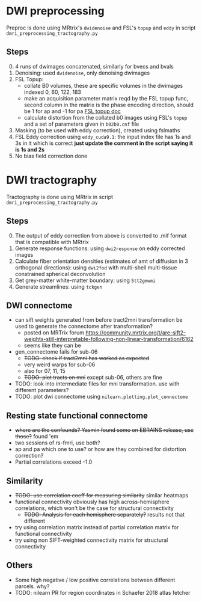 # DWI preprocessing
Preproc is done using MRtrix's `dwidenoise` and FSL's `topup` and `eddy` in script `dmri_preprocessing_tractography.py`

## Steps
0. 4 runs of dwimages concatenated, similarly for bvecs and bvals
1. Denoising: used `dwidenoise`, only denoising dwimages
2. FSL Topup:
    * collate B0 volumes, these are specific volumes in the dwimages indexed 0, 60, 122, 183
    * make an acquisition parameter matrix reqd by the FSL topup func, second column in the matrix is the phase encoding direction, should be 1 for ap and -1 for pa [FSL topup doc](https://fsl.fmrib.ox.ac.uk/fsl/fslwiki/topup/TopupUsersGuide#A--datain) 
    * calculate distortion from the collated b0 images using FSL's `topup` and a set of parameters given in `b02b0.cnf` file
3. Masking (to be used with eddy correction), created using fslmaths
4. FSL Eddy correction using `eddy_cuda9.1`: the input index file has 1s and 3s in it which is correct **just update the comment in the script saying it is 1s and 2s**
5. No bias field correction done

# DWI tractography
Tractography is done using MRtrix in script `dmri_preprocessing_tractography.py`

## Steps
0. The output of eddy correction from above is converted to .mif format that is compatible with MRtrix
1. Generate response functions: using `dwi2response` on eddy corrected images
2. Calculate fiber orientation densities (estimates of amt of diffusion in 3 orthogonal directions): using `dwi2fod` with multi-shell multi-tissue constrained spherical deconvolution
3. Get grey-matter white-matter boundary: using `5tt2gmwmi`
4. Generate streamlines: using `tckgen`

## DWI connectome
* can sift weights generated from before tract2mni transformation be used to generate the connectome after transformation?
    - posted on MRTrix forum https://community.mrtrix.org/t/are-sift2-weights-still-interpretable-following-non-linear-transformation/6162
    - seems like they can be
* gen_connectome fails for sub-06
    - ~~TODO: check if tract2mni has worked as expected~~
    - very weird warps for sub-06
    - also for 07, 11, 15
    - ~~TODO: plot tracts on mni~~ except sub-06, others are fine
* TODO: look into intermediate files for mni transformation. use with different parameters?
* TODO: plot dwi connectome using `nilearn.plotting.plot_connectome`

## Resting state functional connectome
* ~~where are the confounds? Yasmin found some on EBRAINS release, use those?~~ found 'em
* two sessions of rs-fmri, use both?
* ap and pa which one to use? or how are they combined for distortion correction?
* Partial correlations exceed -1.0

## Similarity
* ~~TODO: use correlation coeff for measuring similarity~~ similar heatmaps
* functional connectivity obviously has high across-hemisphere correlations, which won't be the case for structural connectivity
    - ~~TODO: Analysis for each hemisphere separately?~~ results not that different
* try using correlation matrix instead of partial correlation matrix for functional connectivity
* try using non SIFT-weighted connectivity matrix for structural connectivity

## Others
* Some high negative / low positive correlations between different parcels. why?
* TODO: nilearn PR for region coordinates in Schaefer 2018 atlas fetcher
